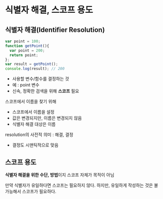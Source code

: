 # 식별자 해결, 스코프 용도

## 식별자 해결(Identifier Resolution)

```js
var point = 100;
function getPoint(){
  var point = 200;
  return point;
};
var result = getPoint();
console.log(result); // 200
```

- 사용할 변수/함수를 결정하는 것
- 예 : point 변수
- 신속, 정확한 검색을 위해 **스코프** 필요

스코프에서 이름을 찾기 위해

- 스코프에서 이름을 설정
- 값은 변경되지만, 이름은 변경되지 않음
- 식별자 해결 대상은 이름

resolution의 사전적 의미 : 해결, 결정

- 결정도 시맨틱적으로 맞음

## 스코프 용도

**식별자 해결을 위한 수단, 방법**이지 스코프 자체가 목적이 아님

만약 식별자가 유일하다면 스코프는 필요하지 않다. 하지만, 유일하게 작성하는 것은 불가능해서 스코프가 필요하다.
